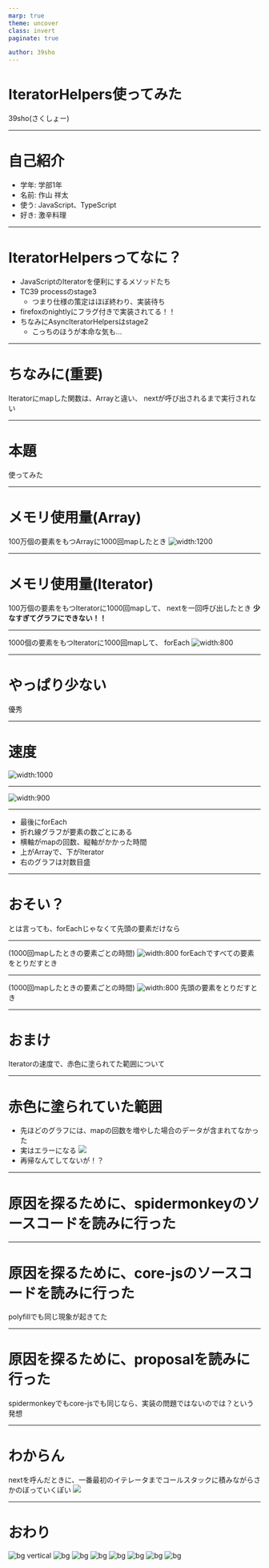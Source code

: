 ```yaml
---
marp: true
theme: uncover
class: invert
paginate: true

author: 39sho
---
```


# IteratorHelpers使ってみた

39sho(さくしょー)

---

# 自己紹介
- 学年: 学部1年
- 名前: 作山 祥太
- 使う: JavaScript、TypeScript
- 好き: 激辛料理

---

# IteratorHelpersってなに？
- JavaScriptのIteratorを便利にするメソッドたち
- TC39 processのstage3
    - つまり仕様の策定はほぼ終わり、実装待ち
- firefoxのnightlyにフラグ付きで実装されてる！！
- ちなみにAsyncIteratorHelpersはstage2
    - こっちのほうが本命な気も...

---

# ちなみに(重要)
Iteratorにmapした関数は、Arrayと違い、
nextが呼び出されるまで実行されない

---

# 本題
使ってみた

---

# メモリ使用量(Array)
100万個の要素をもつArrayに1000回mapしたとき
![width:1200](images/create_array(1000000%2C1000%2Cf)%5B0%5D.png)

---

# メモリ使用量(Iterator)
100万個の要素をもつIteratorに1000回mapして、
nextを一回呼び出したとき
**少なすぎてグラフにできない！！**

---

1000個の要素をもつIteratorに1000回mapして、
forEach
![width:800](images/create_iterator(1000%2C1000%2Cf).forEach(n%3Dn).png)

---

# やっぱり少ない
優秀

---

# 速度
![width:1000](images/graph1.png)

---

![width:900](images/graph3.png)

---

- 最後にforEach
- 折れ線グラフが要素の数ごとにある
- 横軸がmapの回数、縦軸がかかった時間
- 上がArrayで、下がIterator
- 右のグラフは対数目盛

---

# おそい？
とは言っても、forEachじゃなくて先頭の要素だけなら

---

(1000回mapしたときの要素ごとの時間)
![width:800](images/graph4.png)
forEachですべての要素をとりだすとき

---

(1000回mapしたときの要素ごとの時間)
![width:800](images/graph5.png)
先頭の要素をとりだすとき

---

# おまけ
Iteratorの速度で、赤色に塗られてた範囲について

---

# 赤色に塗られていた範囲
- 先ほどのグラフには、mapの回数を増やした場合のデータが含まれてなかった
- 実はエラーになる ![](images/error.png)
- 再帰なんてしてないが！？

---

# 原因を探るために、spidermonkeyのソースコードを読みに行った

---

# 原因を探るために、core-jsのソースコードを読みに行った
polyfillでも同じ現象が起きてた

---

# 原因を探るために、proposalを読みに行った
spidermonkeyでもcore-jsでも同じなら、実装の問題ではないのでは？という発想

---

# わからん
nextを呼んだときに、一番最初のイテレータまでコールスタックに積みながらさかのぼっていくぽい
![](images/stack.png)

---

# おわり
![bg vertical](images/error.png)
![bg](images/error.png)
![bg](images/error.png)
![bg](images/error.png)
![bg](images/error.png)
![bg](images/error.png)
![bg](images/error.png)
![bg](images/error.png)